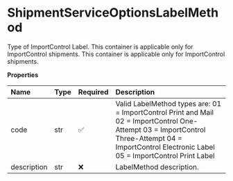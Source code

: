 # ShipmentServiceOptionsLabelMethod

Type of ImportControl Label. This container is applicable only for ImportControl shipments. This container is applicable only for ImportControl shipments.

**Properties**

| Name        | Type | Required | Description                                                                                                                                                                                       |
| :---------- | :--- | :------- | :------------------------------------------------------------------------------------------------------------------------------------------------------------------------------------------------ |
| code        | str  | ✅       | Valid LabelMethod types are: 01 = ImportControl Print and Mail 02 = ImportControl One-Attempt 03 = ImportControl Three-Attempt 04 = ImportControl Electronic Label 05 = ImportControl Print Label |
| description | str  | ❌       | LabelMethod description.                                                                                                                                                                          |

<!-- This file was generated by liblab | https://liblab.com/ -->
